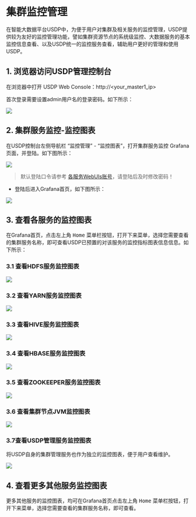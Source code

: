 # 集群监控管理

在智能大数据平台USDP中，为便于用户对集群及相关服务的监控管理，USDP提供较为友好的监控管理功能，譬如集群资源节点的系统级监控、大数据服务的基本监控信息查看、以及USDP统一的监控服务查看，辅助用户更好的管理和使用USDP。



## 1. 浏览器访问USDP管理控制台

在浏览器中打开 USDP Web Console：http://<your_master1_ip>

首次登录需要设置admin用户名的登录密码。如下所示：

![](../../images/1.0.x/webconsole/node/node_usdp_console_login.png)



## 2. 集群服务监控-监控图表

在USDP控制台左侧导航栏 “监控管理” - “监控图表”，打开集群服务监控 Grafana 页面，并登陆。如下图所示：

![](../../images/1.0.x/webconsole/monitor/service_grafana_ui_details.png)

> 默认登陆口令请参考 [各服务WebUIs账号](/usdpdc/1.0.x/cluster_notes/login)，请登陆后及时修改密码！
>

- 登陆后进入Grafana首页，如下图所示：

![](../../images/1.0.x/webconsole/monitor/usdp_console_cluster_monitor_grafana.png)



## 3. 查看各服务的监控图表

在Grafana首页，点击左上角 <kbd>Home</kbd> 菜单栏按钮，打开下来菜单，选择您需要查看的集群服务名称，即可查看USDP已预置的对该服务的监控指标图表信息信息。如下所示：



### 3.1 查看HDFS服务监控图表

![](../../images/1.0.x/webconsole/monitor/usdp_console_cluster_monitor_grafana_hdfs.png)



### 3.2 查看YARN服务监控图表

![](../../images/1.0.x/webconsole/monitor/usdp_console_cluster_monitor_grafana_yarn.png)



### 3.3 查看HIVE服务监控图表

![](../../images/1.0.x/webconsole/monitor/usdp_console_cluster_monitor_grafana_hive.png)



### 3.4 查看HBASE服务监控图表

![](../../images/1.0.x/webconsole/monitor/usdp_console_cluster_monitor_grafana_hbase.png)



### 3.5 查看ZOOKEEPER服务监控图表

![](../../images/1.0.x/webconsole/monitor/usdp_console_cluster_monitor_grafana_zookeeper.png)



### 3.6 查看集群节点JVM监控图表

![](../../images/1.0.x/webconsole/monitor/usdp_console_cluster_monitor_grafana_jvm.png)



### 3.7查看USDP管理服务监控图表

将USDP自身的集群管理服务也作为独立的监控图表，便于用户查看维护。

![](../../images/1.0.x/webconsole/monitor/usdp_console_cluster_monitor_grafana_usdp.png)



## 4. 查看更多其他服务监控图表

更多其他服务的监控图表，均可在Grafana首页点击左上角 <kbd>Home</kbd> 菜单栏按钮，打开下来菜单，选择您需要查看的集群服务名称，即可查看。